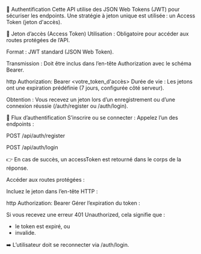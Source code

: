 🔐 Authentification
Cette API utilise des JSON Web Tokens (JWT) pour sécuriser les endpoints. Une stratégie à jeton unique est utilisée : un Access Token (jeton d'accès).

🎫 Jeton d’accès (Access Token)
Utilisation : Obligatoire pour accéder aux routes protégées de l’API.

Format : JWT standard (JSON Web Token).

Transmission : Doit être inclus dans l’en-tête Authorization avec le schéma Bearer.

http
Authorization: Bearer <votre_token_d'accès>
Durée de vie : Les jetons ont une expiration prédéfinie (7 jours, configurée côté serveur).

Obtention : Vous recevez un jeton lors d’un enregistrement ou d’une connexion réussie (/auth/register ou /auth/login).

🔁 Flux d’authentification
S’inscrire ou se connecter : Appelez l’un des endpoints :

POST /api/auth/register

POST /api/auth/login

👉 En cas de succès, un accessToken est retourné dans le corps de la réponse.

Accéder aux routes protégées :

Incluez le jeton dans l’en-tête HTTP :

http
Authorization: Bearer <accessToken>
Gérer l’expiration du token :

Si vous recevez une erreur 401 Unauthorized, cela signifie que :

- le token est expiré,
  ou 
- invalide.

➡️ L’utilisateur doit se reconnecter via /auth/login.

